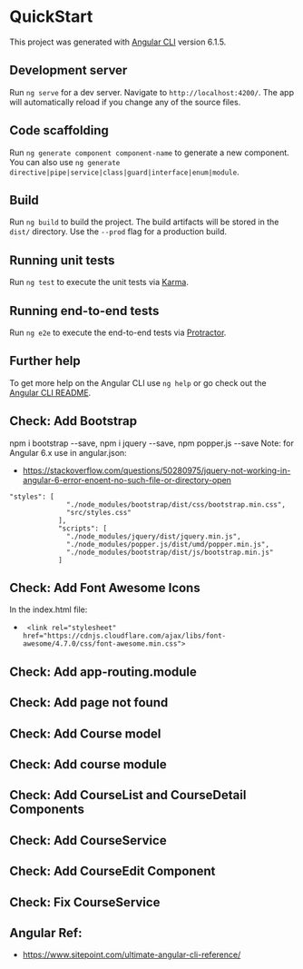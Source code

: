 # QuickStart

This project was generated with [Angular CLI](https://github.com/angular/angular-cli) version 6.1.5.

## Development server

Run `ng serve` for a dev server. Navigate to `http://localhost:4200/`. The app will automatically reload if you change any of the source files.

## Code scaffolding

Run `ng generate component component-name` to generate a new component. You can also use `ng generate directive|pipe|service|class|guard|interface|enum|module`.

## Build

Run `ng build` to build the project. The build artifacts will be stored in the `dist/` directory. Use the `--prod` flag for a production build.

## Running unit tests

Run `ng test` to execute the unit tests via [Karma](https://karma-runner.github.io).

## Running end-to-end tests

Run `ng e2e` to execute the end-to-end tests via [Protractor](http://www.protractortest.org/).

## Further help

To get more help on the Angular CLI use `ng help` or go check out the [Angular CLI README](https://github.com/angular/angular-cli/blob/master/README.md).

## Check: Add Bootstrap
npm i bootstrap --save, npm i jquery --save, npm popper.js --save
Note: for Angular 6.x use in angular.json:
* https://stackoverflow.com/questions/50280975/jquery-not-working-in-angular-6-error-enoent-no-such-file-or-directory-open
```
"styles": [
              "./node_modules/bootstrap/dist/css/bootstrap.min.css",
              "src/styles.css" 
            ],
            "scripts": [   
              "./node_modules/jquery/dist/jquery.min.js",
              "./node_modules/popper.js/dist/umd/popper.min.js",
              "./node_modules/bootstrap/dist/js/bootstrap.min.js"
            ]
```
## Check: Add Font Awesome Icons
In the index.html file:
* ``` <link rel="stylesheet" href="https://cdnjs.cloudflare.com/ajax/libs/font-awesome/4.7.0/css/font-awesome.min.css">```

## Check: Add app-routing.module

## Check: Add page not found

## Check: Add Course model

## Check: Add course module

## Check: Add CourseList and CourseDetail Components

## Check: Add CourseService

## Check: Add CourseEdit Component

## Check: Fix CourseService


## Angular Ref:
* https://www.sitepoint.com/ultimate-angular-cli-reference/

